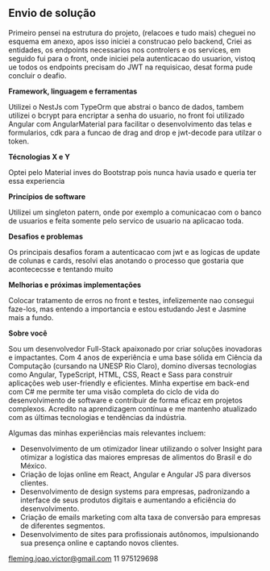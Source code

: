 ## Envio de solução

Primeiro pensei na estrutura do projeto, (relacoes e tudo mais) cheguei no esquema em anexo, apos isso iniciei a construcao pelo backend,
Criei as entidades, os endpoints necessarios nos controlers e os services, em seguido fui para o front, onde iniciei pela autenticacao do usuarion, vistoq ue todos
os endpoints precisam do JWT na requisicao, desat forma pude concluir o deafio.

**Framework, linguagem e ferramentas**

Utilizei o NestJs com TypeOrm que abstrai o banco de dados, tambem utilizei o bcrypt para encriptar a senha do usuario, no front foi utilizado Angular
com AngularMaterial para facilitar o desenvolvimento das telas e formularios, cdk para a funcao de drag and drop e jwt-decode para utilzar o token.

**Técnologias X e Y**

Optei pelo Material inves do Bootstrap pois nunca havia usado e queria ter essa experiencia 

**Princípios de software**

Utilizei um singleton patern, onde por exemplo a comunicacao com o banco de usuarios e feita somente pelo servico de usuario na aplicacao toda.

**Desafios e problemas**

Os principais desafios foram a autenticacao com jwt e as logicas de update de colunas e cards, resolvi elas anotando o processo que gostaria que 
acontececsse e tentando muito

**Melhorias e próximas implementações**

Colocar tratamento de erros no front e testes, infelizemente nao consegui faze-los, mas entendo a importancia e estou estudando Jest e Jasmine mais a fundo.

**Sobre você**

Sou um desenvolvedor Full-Stack apaixonado por criar soluções inovadoras e impactantes. Com 4 anos de experiência e uma base sólida em Ciência da Computação (cursando na UNESP Rio Claro), domino diversas tecnologias como Angular, TypeScript, HTML, CSS, React e Sass para construir aplicações web user-friendly e eficientes.
Minha expertise em back-end com C# me permite ter uma visão completa do ciclo de vida do desenvolvimento de software e contribuir de forma eficaz em projetos complexos. Acredito na aprendizagem contínua e me mantenho atualizado com as últimas tecnologias e tendências da indústria.

Algumas das minhas experiências mais relevantes incluem:

- Desenvolvimento de um otimizador linear utilizando o solver Insight para otimizar a logística das maiores empresas de alimentos do Brasil e do México. 
- Criação de lojas online em React, Angular e Angular JS para diversos clientes.
- Desenvolvimento de design systems para empresas, padronizando a interface de seus produtos digitais e aumentando a eficiência do desenvolvimento.
- Criação de emails marketing com alta taxa de conversão para empresas de diferentes segmentos.
- Desenvolvimento de sites para profissionais autônomos, impulsionando sua presença online e captando novos clientes.

fleming.joao.victor@gmail.com 
11 975129698



